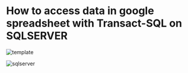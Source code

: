 # How to access data in google spreadsheet with Transact-SQL on SQLSERVER

![template](https://user-images.githubusercontent.com/99067179/179432167-de1f14f5-3d5f-4cee-abcf-907c6a728bf7.png)

![sqlserver](https://user-images.githubusercontent.com/99067179/179432145-ac058b64-ba9a-4239-b485-a8628bc31922.png)

